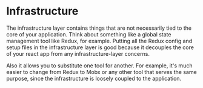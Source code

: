 # Infrastructure

The infrastructure layer contains things that are not necessarily tied to the core of your application. Think about something like a global state management tool like Redux, for example. Putting all the Redux config and setup files in the infrastructure layer is good because it decouples the core of your react app from any infrastructure-layer concerns. 

Also it allows you to substitute one tool for another. For example, it's much easier to change from Redux to Mobx or any other tool that serves the same purpose, since the infrastructure is loosely coupled to the application.